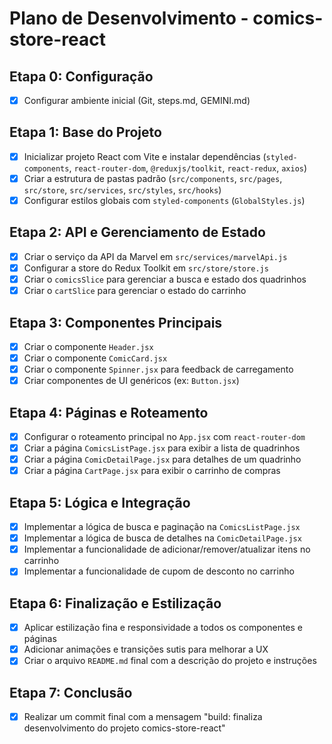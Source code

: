 # Plano de Desenvolvimento - comics-store-react

## Etapa 0: Configuração
- [x] Configurar ambiente inicial (Git, steps.md, GEMINI.md)

## Etapa 1: Base do Projeto
- [x] Inicializar projeto React com Vite e instalar dependências (`styled-components`, `react-router-dom`, `@reduxjs/toolkit`, `react-redux`, `axios`)
- [x] Criar a estrutura de pastas padrão (`src/components`, `src/pages`, `src/store`, `src/services`, `src/styles`, `src/hooks`)
- [x] Configurar estilos globais com `styled-components` (`GlobalStyles.js`)

## Etapa 2: API e Gerenciamento de Estado
- [x] Criar o serviço da API da Marvel em `src/services/marvelApi.js`
- [x] Configurar a store do Redux Toolkit em `src/store/store.js`
- [x] Criar o `comicsSlice` para gerenciar a busca e estado dos quadrinhos
- [x] Criar o `cartSlice` para gerenciar o estado do carrinho

## Etapa 3: Componentes Principais
- [x] Criar o componente `Header.jsx`
- [x] Criar o componente `ComicCard.jsx`
- [x] Criar o componente `Spinner.jsx` para feedback de carregamento
- [x] Criar componentes de UI genéricos (ex: `Button.jsx`)

## Etapa 4: Páginas e Roteamento
- [x] Configurar o roteamento principal no `App.jsx` com `react-router-dom`
- [x] Criar a página `ComicsListPage.jsx` para exibir a lista de quadrinhos
- [x] Criar a página `ComicDetailPage.jsx` para detalhes de um quadrinho
- [x] Criar a página `CartPage.jsx` para exibir o carrinho de compras

## Etapa 5: Lógica e Integração
- [x] Implementar a lógica de busca e paginação na `ComicsListPage.jsx`
- [x] Implementar a lógica de busca de detalhes na `ComicDetailPage.jsx`
- [x] Implementar a funcionalidade de adicionar/remover/atualizar itens no carrinho
- [x] Implementar a funcionalidade de cupom de desconto no carrinho

## Etapa 6: Finalização e Estilização
- [x] Aplicar estilização fina e responsividade a todos os componentes e páginas
- [x] Adicionar animações e transições sutis para melhorar a UX
- [x] Criar o arquivo `README.md` final com a descrição do projeto e instruções

## Etapa 7: Conclusão
- [x] Realizar um commit final com a mensagem "build: finaliza desenvolvimento do projeto comics-store-react"
